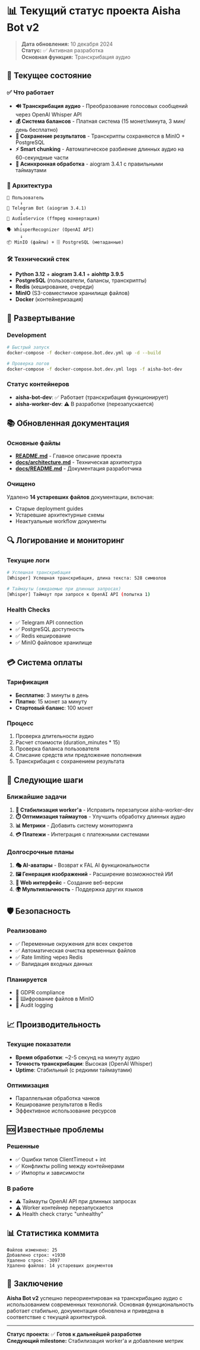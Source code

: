 # 📊 Текущий статус проекта Aisha Bot v2

> **Дата обновления:** 10 декабря 2024  
> **Статус:** ✅ Активная разработка  
> **Основная функция:** Транскрибация аудио

## 🎯 Текущее состояние

### ✅ Что работает
- **🔊 Транскрибация аудио** - Преобразование голосовых сообщений через OpenAI Whisper API
- **💰 Система балансов** - Платная система (15 монет/минута, 3 мин/день бесплатно)
- **📝 Сохранение результатов** - Транскрипты сохраняются в MinIO + PostgreSQL
- **⚡ Smart chunking** - Автоматическое разбиение длинных аудио на 60-секундные части
- **🔄 Асинхронная обработка** - aiogram 3.4.1 с правильными таймаутами

### 🔧 Архитектура

```
👤 Пользователь
     ↓
🤖 Telegram Bot (aiogram 3.4.1)
     ↓
🎵 AudioService (ffmpeg конвертация)
     ↓
🗣️ WhisperRecognizer (OpenAI API)
     ↓
📦 MinIO (файлы) + 🗄️ PostgreSQL (метаданные)
```

### 🛠️ Технический стек
- **Python 3.12** + **aiogram 3.4.1** + **aiohttp 3.9.5**
- **PostgreSQL** (пользователи, балансы, транскрипты)
- **Redis** (кеширование, очереди)
- **MinIO** (S3-совместимое хранилище файлов)
- **Docker** (контейнеризация)

## 🚀 Развертывание

### Development
```bash
# Быстрый запуск
docker-compose -f docker-compose.bot.dev.yml up -d --build

# Проверка логов
docker-compose -f docker-compose.bot.dev.yml logs -f aisha-bot-dev
```

### Статус контейнеров
- **aisha-bot-dev**: ✅ Работает (транскрибация функционирует)
- **aisha-worker-dev**: ⚠️ В разработке (перезапускается)

## 📚 Обновленная документация

### Основные файлы
- **[README.md](../README.md)** - Главное описание проекта
- **[docs/architecture.md](architecture.md)** - Техническая архитектура
- **[docs/README.md](README.md)** - Документация разработчика

### Очищено
Удалено **14 устаревших файлов** документации, включая:
- Старые deployment guides
- Устаревшие архитектурные схемы
- Неактуальные workflow документы

## 🔍 Логирование и мониторинг

### Текущие логи
```bash
# Успешная транскрибация
[Whisper] Успешная транскрибация, длина текста: 528 символов

# Таймауты (ожидаемые при длинных запросах)
[Whisper] Таймаут при запросе к OpenAI API (попытка 1)
```

### Health Checks
- ✅ Telegram API connection
- ✅ PostgreSQL доступность
- ✅ Redis кеширование
- ✅ MinIO файловое хранилище

## 💳 Система оплаты

### Тарификация
- **Бесплатно**: 3 минуты в день
- **Платно**: 15 монет за минуту
- **Стартовый баланс**: 100 монет

### Процесс
1. Проверка длительности аудио
2. Расчет стоимости (duration_minutes * 15)
3. Проверка баланса пользователя
4. Списание средств или предложение пополнения
5. Транскрибация с сохранением результата

## 🔄 Следующие шаги

### Ближайшие задачи
1. **🔧 Стабилизация worker'а** - Исправить перезапуски aisha-worker-dev
2. **⏱️ Оптимизация таймаутов** - Улучшить обработку длинных аудио
3. **📊 Метрики** - Добавить систему мониторинга
4. **💳 Платежи** - Интеграция с платежными системами

### Долгосрочные планы
1. **🎭 AI-аватары** - Возврат к FAL AI функциональности
2. **🖼️ Генерация изображений** - Расширение возможностей ИИ
3. **📱 Web интерфейс** - Создание веб-версии
4. **🌍 Мультиязычность** - Поддержка других языков

## 🛡️ Безопасность

### Реализовано
- ✅ Переменные окружения для всех секретов
- ✅ Автоматическая очистка временных файлов
- ✅ Rate limiting через Redis
- ✅ Валидация входных данных

### Планируется
- 🔄 GDPR compliance
- 🔄 Шифрование файлов в MinIO
- 🔄 Audit logging

## 📈 Производительность

### Текущие показатели
- **Время обработки**: ~2-5 секунд на минуту аудио
- **Точность транскрибации**: Высокая (OpenAI Whisper)
- **Uptime**: Стабильный (с редкими таймаутами)

### Оптимизация
- Параллельная обработка чанков
- Кеширование результатов в Redis
- Эффективное использование ресурсов

## 🆘 Известные проблемы

### Решенные
- ✅ Ошибки типов ClientTimeout + int
- ✅ Конфликты polling между контейнерами
- ✅ Импорты и зависимости

### В работе
- ⚠️ Таймауты OpenAI API при длинных запросах
- ⚠️ Worker контейнер перезапускается
- ⚠️ Health check статус "unhealthy"

## 📊 Статистика коммита

```
Файлов изменено: 25
Добавлено строк: +1930
Удалено строк: -3097
Удалено файлов: 14 устаревших документов
```

## 🎉 Заключение

**Aisha Bot v2** успешно переориентирован на транскрибацию аудио с использованием современных технологий. Основная функциональность работает стабильно, документация обновлена и приведена в соответствие с текущей архитектурой.

---

**Статус проекта:** ✅ **Готов к дальнейшей разработке**  
**Следующий milestone:** Стабилизация worker'а и добавление метрик 